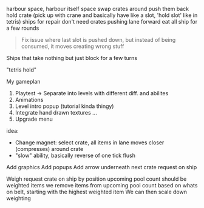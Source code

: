 harbour space, harbour itself space
swap crates around
push them back
hold crate (pick up with crane and basically have like a slot, 'hold slot' like in tetris)
ships for repair don't need crates
pushing lane forward
eat all ship for a few rounds
> Fix issue where last slot is pushed down, but instead of being consumed, it moves creating wrong stuff

Ships that take nothing but just block for a few turns

"tetris hold"


My gameplan
1. Playtest -> Separate into levels with different diff. and abilites
2. Animations
3. Level intro popup (tutorial kinda thingy)
4. Integrate hand drawn textures
...
27. Upgrade menu


idea:
- Change magnet: select crate, all items in lane moves closer (compresses) around crate
- "slow" ability, basically reverse of one tick flush


Add graphics
Add popups
Add arrow underneath next crate request on ship

Weigh request crate on ship by position
upcoming pool count should be weighted items
we remove items from upcoming pool count based on whats on belt, starting with the highest weighted item
We can then scale down weighting
